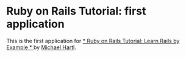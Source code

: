 # Ruby on Rails Tutorial: first application
This is the first application for
[
*
Ruby on Rails Tutorial: Learn Rails by Example
*
](http://railstutorial.org/)
by [Michael Hartl](http://michaelhartl.com/).
